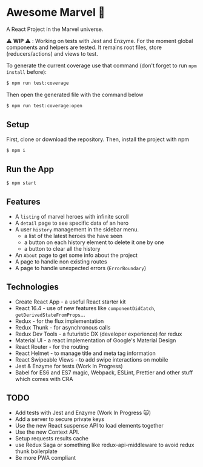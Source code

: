 # Awesome Marvel 🙌

A React Project in the Marvel universe.

⚠️ **WIP** ⚠️ : Working on tests with Jest and Enzyme. For the moment global components and helpers are tested.
It remains root files, store (reducers/actions) and views to test.

To generate the current coverage use that command (don't forget to run `npm install` before):

```sh
$ npm run test:coverage
```

Then open the generated file with the command below

```sh
$ npm run test:coverage:open
```

## Setup

First, clone or download the repository.
Then, install the project with npm

```sh
$ npm i
```

## Run the App

```sh
$ npm start
```

## Features

- A `listing` of marvel heroes with infinite scroll
- A `detail` page to see specific data of an hero
- A user `history` management in the sidebar menu.
  - a list of the latest heroes the have seen
  - a button on each history element to delete it one by one
  - a button to clear all the history
- An `About` page to get some info about the project
- A page to handle non existing routes
- A page to handle unexpected errors (`ErrorBoundary`)

## Technologies

- Create React App - a useful React starter kit
- React 16.4 - use of new features like `componentDidCatch`, `getDerivedStateFromProps`...
- Redux - for the flux implementation
- Redux Thunk - for asynchronous calls
- Redux Dev Tools - a futuristic DX (developer experience) for redux
- Material UI - a react implementation of Google's Material Design
- React Router - for the routing
- React Helmet - to manage title and meta tag information
- React Swipeable Views - to add swipe interactions on mobile
- Jest & Enzyme for tests (Work In Progress)
- Babel for ES6 and ES7 magic, Webpack, ESLint, Prettier and other stuff which comes with CRA

## TODO

- Add tests with Jest and Enzyme (Work In Progress 🙀)
- Add a server to secure private keys
- Use the new React suspense API to load elements together
- Use the new Context API.
- Setup requests results cache
- use Redux Saga or something like redux-api-middleware to avoid redux thunk boilerplate
- Be more PWA compliant
